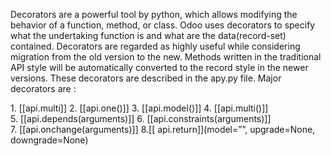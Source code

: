 Decorators are a powerful tool by python, which allows modifying the behavior of a function, method, or class. Odoo uses decorators to specify what the undertaking function is and what are the data(record-set) contained. Decorators are regarded as highly useful while considering migration from the old version to the new. Methods written in the traditional API style will be automatically converted to the record style in the newer versions. These decorators are described in the apy.py file. Major decorators are :

1. [[api.multi]]
2. [[api.one()]]
3. [[api.model()]]
4. [[api.multi()]]
5. [[api.depends(arguments)]]
6. [[api.constraints(arguments)]]
7. [[api.onchange(arguments)]]
8.[[ api.return]](model=””, upgrade=None, downgrade=None)